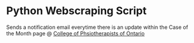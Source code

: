 # Python Webscraping Script

Sends a notification email everytime there is an update within the Case of the Month page @ [College of Phsiotherapists of Ontario](https://www.collegept.org/)
